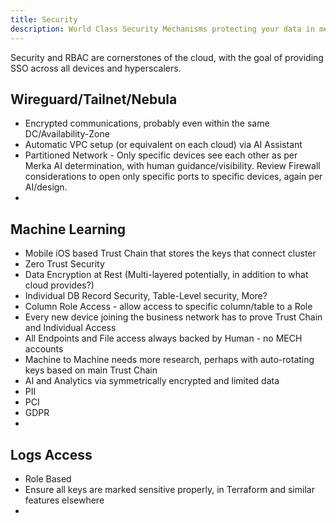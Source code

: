 ```yaml
---
title: Security
description: World Class Security Mechanisms protecting your data in merka.cloud   
---
```


Security and RBAC are cornerstones of the cloud, with the goal of providing SSO across all devices and hyperscalers.

## Wireguard/Tailnet/Nebula

- Encrypted communications, probably even within the same DC/Availability-Zone
- Automatic VPC setup (or equivalent on each cloud) via AI Assistant
- Partitioned Network - Only specific devices see each other as per Merka AI determination, with human guidance/visibility. Review Firewall considerations to open only specific ports to specific devices, again per AI/design.
- 

## Machine Learning

- Mobile iOS based Trust Chain that stores the keys that connect cluster
- Zero Trust Security
- Data Encryption at Rest (Multi-layered potentially, in addition to what cloud provides?)
- Individual DB Record Security, Table-Level security, More?
- Column Role Access - allow access to specific column/table to a Role
- Every new device joining the business network has to prove Trust Chain and Individual Access
- All Endpoints and File access always backed by Human - no MECH accounts
- Machine to Machine needs more research, perhaps with auto-rotating keys based on main Trust Chain
- AI and Analytics via symmetrically encrypted and limited data
- PII
- PCI
- GDPR
- 

## Logs Access 

- Role Based
- Ensure all keys are marked sensitive properly, in Terraform and similar features elsewhere
- 
